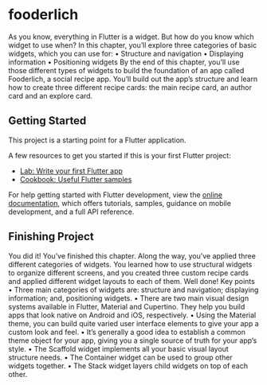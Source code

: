 # fooderlich

As you know, everything in Flutter is a widget. But how do you know which widget to
use when? In this chapter, you’ll explore three categories of basic widgets, which you
can use for:
• Structure and navigation
• Displaying information
• Positioning widgets
By the end of this chapter, you’ll use those different types of widgets to build the
foundation of an app called Fooderlich, a social recipe app. You’ll build out the app’s
structure and learn how to create three different recipe cards: the main recipe card,
an author card and an explore card.

## Getting Started

This project is a starting point for a Flutter application.

A few resources to get you started if this is your first Flutter project:

- [Lab: Write your first Flutter app](https://docs.flutter.dev/get-started/codelab)
- [Cookbook: Useful Flutter samples](https://docs.flutter.dev/cookbook)

For help getting started with Flutter development, view the
[online documentation](https://docs.flutter.dev/), which offers tutorials,
samples, guidance on mobile development, and a full API reference.

## Finishing Project

You did it! You’ve finished this chapter. Along the way, you’ve applied three different
categories of widgets. You learned how to use structural widgets to organize different
screens, and you created three custom recipe cards and applied different widget
layouts to each of them.
Well done!
Key points
• Three main categories of widgets are: structure and navigation; displaying
information; and, positioning widgets.
• There are two main visual design systems available in Flutter, Material and
Cupertino. They help you build apps that look native on Android and iOS,
respectively.
• Using the Material theme, you can build quite varied user interface elements to
give your app a custom look and feel.
• It’s generally a good idea to establish a common theme object for your app, giving
you a single source of truth for your app’s style.
• The Scaffold widget implements all your basic visual layout structure needs.
• The Container widget can be used to group other widgets together.
• The Stack widget layers child widgets on top of each other.
